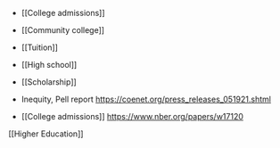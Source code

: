 - [[College admissions]]
- [[Community college]]
- [[Tuition]]
- [[High school]]
- [[Scholarship]]

- Inequity, Pell report https://coenet.org/press_releases_051921.shtml

- [[College admissions]] https://www.nber.org/papers/w17120

[[Higher Education]]
